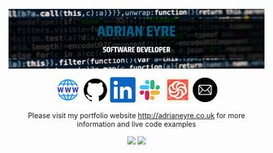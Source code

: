 <p align="center">
  <a href="http://adrianeyre.co.uk/"><img width = 815px src="https://raw.githubusercontent.com/adrianeyre/adrianeyre/master/banner.png" alt="Github"><a>

  <p align="center">
    <a href="http://adrianeyre.co.uk"><img src="https://raw.githubusercontent.com/adrianeyre/adrianeyre/master/website.png" alt="AdrianEyre.co.uk"><a>
    <a href="https://github.com/adrianeyre/adrianeyre"><img src="https://raw.githubusercontent.com/adrianeyre/adrianeyre/master/github.png" alt="Github"><a>
    <a href="https://www.linkedin.com/in/adrian-eyre-92b78390"><img src="https://raw.githubusercontent.com/adrianeyre/adrianeyre/master/linkedin.png" alt="Linkedin"><a>
    <a href="https://www.technottingham.com/slack"><img src="https://raw.githubusercontent.com/adrianeyre/adrianeyre/master/slack.png" alt="Slack"><a>
    <a href="https://www.codewars.com/users/adrian.eyre"><img src="https://raw.githubusercontent.com/adrianeyre/adrianeyre/master/codewars.jpg" alt="Codewars"><a>
    <a href="mailto:info@adrianeyre.co.uk"><img src="https://raw.githubusercontent.com/adrianeyre/adrianeyre/master/email.png" alt="Email"><a>
   </p>

  <p align="center">
    Please visit my portfolio website <a href="http://adrianeyre.co.uk">http://adrianeyre.co.uk</a> for more information and live code examples
  <p>

  <p align="center">
    <img align="center" height="160px" src="https://github-readme-stats.vercel.app/api/top-langs/?username=adrianeyre&layout=compact&theme=radical" />
    <img align="center" height="160px"  src="https://github-readme-stats.vercel.app/api?username=adrianeyre&show_icons=true&theme=radical&&hide=contribs&count_private=true" />
  <p>
</p>
